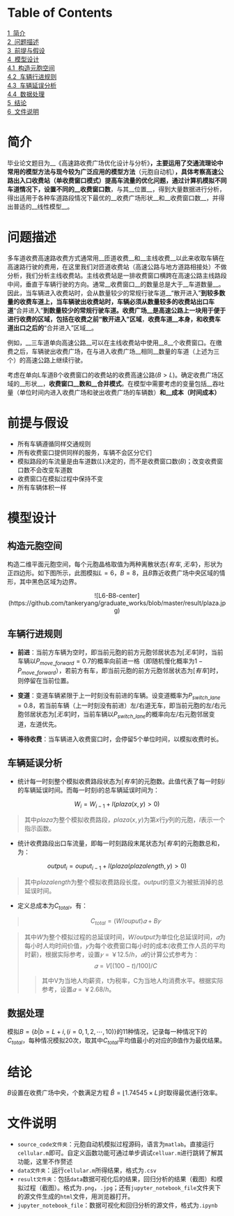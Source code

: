 
# Table of Contents
 <p><div class="lev1 toc-item"><a href="#简介" data-toc-modified-id="简介-1"><span class="toc-item-num">1&nbsp;&nbsp;</span>简介</a></div><div class="lev1 toc-item"><a href="#问题描述" data-toc-modified-id="问题描述-2"><span class="toc-item-num">2&nbsp;&nbsp;</span>问题描述</a></div><div class="lev1 toc-item"><a href="#前提与假设" data-toc-modified-id="前提与假设-3"><span class="toc-item-num">3&nbsp;&nbsp;</span>前提与假设</a></div><div class="lev1 toc-item"><a href="#模型设计" data-toc-modified-id="模型设计-4"><span class="toc-item-num">4&nbsp;&nbsp;</span>模型设计</a></div><div class="lev2 toc-item"><a href="#构造元胞空间" data-toc-modified-id="构造元胞空间-41"><span class="toc-item-num">4.1&nbsp;&nbsp;</span>构造元胞空间</a></div><div class="lev2 toc-item"><a href="#车辆行进规则" data-toc-modified-id="车辆行进规则-42"><span class="toc-item-num">4.2&nbsp;&nbsp;</span>车辆行进规则</a></div><div class="lev2 toc-item"><a href="#车辆延误分析" data-toc-modified-id="车辆延误分析-43"><span class="toc-item-num">4.3&nbsp;&nbsp;</span>车辆延误分析</a></div><div class="lev2 toc-item"><a href="#数据处理" data-toc-modified-id="数据处理-44"><span class="toc-item-num">4.4&nbsp;&nbsp;</span>数据处理</a></div><div class="lev1 toc-item"><a href="#结论" data-toc-modified-id="结论-5"><span class="toc-item-num">5&nbsp;&nbsp;</span>结论</a></div><div class="lev1 toc-item"><a href="#文件说明" data-toc-modified-id="文件说明-6"><span class="toc-item-num">6&nbsp;&nbsp;</span>文件说明</a></div>

# 简介

毕业论文题目为__《高速路收费广场优化设计与分析》__，主要运用了交通流理论中常用的模型方法与现今较为广泛应用的模型方法__（元胞自动机）__，具体考察高速公路出入口收费站（单收费窗口模式）提高车流量的优化问题，通过计算机模拟不同车道情况下，设置不同的__收费窗口数__，与其__位置__，得到大量数据进行分析，得出适用于各种车道路段情况下最优的__收费广场形状__和__收费窗口数__，并得出普适的__线性模型__。

# 问题描述

多车道收费高速路收费方式通常用__匝道收费__和__主线收费__以此来收取车辆在高速路行驶的费用，在这里我们对匝道收费站（高速公路与地方道路相接处）不做分析，我们分析主线收费站。主线收费站是一排收费窗口横跨在高速公路主线路段中间，垂直于车辆行驶的方向。通常__收费窗口__的数量总是大于__车道数量__。因此，当车辆进入收费站时，会从数量较少的常规行驶车道__“散开进入”__到较多数量的收费车道上，当车辆驶出收费站时，车辆必须从数量较多的收费站出口车道__“合并进入”__到数量较少的常规行驶车道。__收费广场__是高速公路上一块用于便于进行收费的区域，包括在收费之前__“散开进入”区域__，__收费车道__本身，和收费车道出口之后的__“合并进入”区域__。

例如，__三车道单向高速公路__可以在主线收费站中使用__8__个收费窗口。在缴费之后，车辆驶出收费广场，在与进入收费广场__相同__数量的车道（上述为三个）的高速公路上继续行驶。

考虑在单向L车道B个收费窗口的收费站的收费高速公路$(B > L)$。确定收费广场区域的__形状__，__收费窗口__数和__合并模式__。在模型中需要考虑的变量包括__吞吐量（单位时间内进入收费广场和驶出收费广场的车辆数）__和__成本（时间成本）__

# 前提与假设

* 所有车辆遵循同样交通规则
* 所有收费窗口提供同样的服务，车辆不会区分它们
* 模拟路段的车流量是由车道数$(L)$决定的，而不是收费窗口数$(B)$；改变收费窗口数不会改变车道数
* 收费窗口在模拟过程中保持不变
* 所有车辆体积一样

# 模型设计

## 构造元胞空间

构造二维平面元胞空间，每个元胞晶格取值为两种离散状态$\left\{有车, 无车\right\}$，形状为正四边形。如下图所示，此图模拟$L=6$，$B=8$，且$B$靠近收费广场中央区域的情形，其中黑色区域为边界。

<center>![L6-B8-center](https://github.com/tankeryang/graduate_works/blob/master/result/plaza.jpg)</center>

## 车辆行进规则

* __前进__：当前方车辆为空时，即当前元胞的前方元胞邻居状态为$[无车]$时，当前车辆以$P_{move\_forward}=0.7$的概率向前进一格（即随机慢化概率为$1−P_{move\_forward}$），若前方有车，即当前元胞的前方元胞邻居状态为$[有车]$时，则停留在当前位置。

* __变道__：变道车辆紧限于上一时刻没有前进的车辆。设变道概率为$P_{switch\_lane}=0.8$，若当前车辆（上一时刻没有前进）左/右道无车，即当前元胞的左/右元胞邻居状态为$[无车]$时，当前车辆以$P_{switch\_lane}$的概率向左/右元胞邻居变道，左道优先。

* __等待收费__：当车辆进入收费窗口时，会停留$5$个单位时间，以模拟收费时长。

## 车辆延误分析

* 统计每一时刻整个模拟收费路段状态为$[有车]$的元胞数。此值代表了每一时刻$i$的车辆延误时间。而每一时刻i的总车辆延误时间为：

$$W_{i} = W_{i-1} + l\left(plaza\left(x,y\right) > 0\right)$$

> 其中$plaza$为整个模拟收费路段，$plaza(x,y$)为第$x$行$y$列的元胞，$l$表示一个指示函数。

* 统计收费路段出口车流量，即每一时刻路段末尾状态为$[有车]$的元胞数总和，为：

$$output_{i} = ouput_{i-1} + l\left(plaza\left(plazalength, y\right) > 0\right)$$

> 其中$plazalength$为整个模拟收费路段长度。$output$的意义为被抵消掉的总延误时间。

* 定义总成本为$C_{total}$，有：

> $$C_{total} = (W/ouput)𝛼 + B𝛾$$

> 其中$W$为整个模拟过程的总延误时间，$W/output$为单位化总延误时间，$𝛼$为每小时人均时间价值，$𝛾$为每个收费窗口每小时的成本(收费工作人员的平均时薪)，根据实际参考，设置$𝛾=￥12.5/h$，$𝛼$的计算公式参考为：
$$𝛼={V[(100-t)/100]}/C$$
> > 其中V为当地人均薪资，t为税率，C为当地人均消费水平。根据实际参考，设置$𝛼=￥2.68/h$。

## 数据处理

模拟$B=\left\{b | b=L+i ,\left(i=0,1,2,\cdots,10\right)\right\}$的$11$种情况，记录每一种情况下的$C_{total}$，每种情况模拟$20$次，取其中$C_{total}$平均值最小的对应的B值作为最优结果。

# 结论

$B$设置在收费广场中央，个数满足方程 $\hat{B}=\left \lfloor 1.74545\times L \right \rfloor$时取得最优通行效率。

# 文件说明

* ```source_code文件夹```：元胞自动机模拟过程源码，语言为```matlab```。直接运行```cellular.m```即可。自定义函数功能可通过单步调试```celluar.m```进行跳转了解其功能，这里不作赘述
* ```data文件夹```：运行```cellular.m```所得结果，格式为```.csv```
* ```result文件夹```：包括```data```数据可视化后的结果，回归分析的结果（截图）和模拟过程（截图）。格式为```.png```，```.jpg```；还有```jupyter_notebook_file```文件夹下的源文件生成的```html```文件，用浏览器打开。
* ```jupyter_notebook_file```：数据可视化和回归分析的源文件，格式为```.ipynb```
